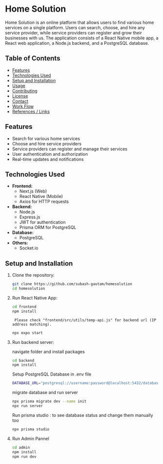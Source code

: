 # Home Solution

Home Solution is an online platform that allows users to find various home services on a single platform. Users can search, choose, and hire any service provider, while service providers can register and grow their businesses with us. The application consists of a React Native mobile app, a React web application, a Node.js backend, and a PostgreSQL database.

## Table of Contents

-   [Features](#features)
-   [Technologies Used](#technologies-used)
-   [Setup and Installation](#setup-and-installation)
-   [Usage](#usage)
-   [Contributing](#contributing)
-   [License](#license)
-   [Contact](#contact)
-   [Work Flow](/documents/workflow.md)
-   [References / Links](/documents/references.md)

## Features

-   Search for various home services
-   Choose and hire service providers
-   Service providers can register and manage their services
-   User authentication and authorization
-   Real-time updates and notifications

## Technologies Used

-   **Frontend:**
    -   Next.js (Web)
    -   React Native (Mobile)
    -   Axios for HTTP requests
-   **Backend:**
    -   Node.js
    -   Express.js
    -   JWT for authentication
    -   Prisma ORM for PostgreSQL
-   **Database:**
    -   PostgreSQL
-   **Others:**
    -   Socket.io

## Setup and Installation

1. Clone the repository:
    ```bash
    git clone https://github.com/subash-gautam/homesolution
    cd homesolution
    ```
2. Run React Native App:
    ```bash
    cd frontend
    npm install
    ```
        Please check "frontend/src/utils/temp-api.js" for backend url (IP address matching).
    ```bash
    npx expo start
    ```
3. Run backend server:

    navigate folder and install packages
    ```bash
    cd backend
    npm install
    ```
    Setup PostgreSQL Database in .env file
    ```bash
    DATABASE_URL="postgresql://username:password@localhost:5432/database_name"
    ```
    migrate database and run server
    ```bash
    npx prisma migrate dev --name init
    npx run server
    ```
    Run prisma studio : to see database status and change them manually too
    ```bash
    npx prisma studio
    ```
4. Run Admin Pannel
    ```bash
    cd admin
    npm install
    npm run dev
    ```
